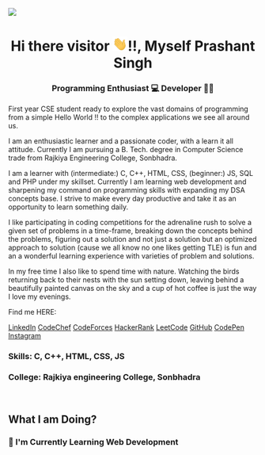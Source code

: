 <!--**Prashant-17-11/Prashant-17-11** is a ✨ _special_ ✨ repository because its `README.md` (this file) appears on your GitHub profile.-->
![](https://raw.githubusercontent.com/halfrost/halfrost/master/icons/header_.png)


<h1 align="center">Hi there visitor <img src="https://raw.githubusercontent.com/ABSphreak/ABSphreak/master/gifs/Hi.gif" width="30px">!!, Myself Prashant Singh </h1>

<h3 align="center"> Programming Enthusiast 💻 Developer 👩‍💻 </h3>




<p align="left">First year CSE student ready to explore the vast domains of programming from a simple Hello World !! to the complex applications we see all around us.

I am an enthusiastic learner and a passionate coder, with a learn it all attitude.
Currently I am pursuing a B. Tech. degree in Computer Science trade from Rajkiya Engineering College, Sonbhadra.

I am a learner with (intermediate:) C, C++, HTML, CSS, (beginner:) JS, SQL and PHP under my skillset. Currently I am learning web development and sharpening my command on programming skills with expanding my DSA concepts base.
I strive to make every day productive and take it as an opportunity to learn something daily.

I like participating in coding competitions for the adrenaline rush to solve a given set of problems in a time-frame, breaking down the concepts behind the problems, figuring out a solution and not just a solution but an optimized approach to solution (cause we all know no one likes getting TLE) is fun and an a wonderful learning experience with varieties of problem and solutions.

In my free time I also like to spend time with nature. Watching the birds returning back to their nests with the sun setting down, leaving behind a beautifully painted canvas on the sky and a cup of hot coffee is just the way I love my evenings.

Find me HERE:  

<a href="https://www.linkedin.com/in/prashant-singh-8a112b206/">LinkedIn</a>
<a href="https://www.codechef.com/users/prashant_17_11">CodeChef</a>
<a href="https://codeforces.com/profile/Prashant_17_11">CodeForces</a>
<a href="https://www.hackerrank.com/prashant_17_11">HackerRank</a>
<a href="https://leetcode.com/Prashant_17_11">LeetCode</a>
<a href="https://github.com/Prashant-17-11">GitHub</a>
<a href="https://codepen.io/prashant-17-11">CodePen</a>
<a href="https://www.instagram.com/Prashant_17_11">Instagram</a>
</p>

<h3> Skills: C, C++, HTML, CSS, JS</h3>

<h3> College: Rajkiya engineering College, Sonbhadra </h3> <br />

<h2 align="left"> What I am Doing? </h2>

<h3>📑 I'm Currently Learning Web Development</h3>

